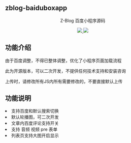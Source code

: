 <h2>zblog-baiduboxapp</h2>
<p align="center">Z-Blog 百度小程序源码 </p>
<p align="center">
<a href="https://opssh.cn/fenxiang/35.html" target="_blank">
<img src="https://img.shields.io/badge/yuran%20zixun-By%20彧%20繎%20叔%20叔%20-gray.svg?colorA=655BE1&amp;colorB=4F44D6&amp;style=for-the-badge">
</a>
<a href="https://opssh.cn/" target="_blank">
<img src="https://img.shields.io/badge/>_彧繎'%20Blog-https://%20opssh.cn%20%E2%86%92-gray.svg?colorA=61c265&amp;colorB=4CAF50&amp;style=for-the-badge">
</a>
</p>
<h2>功能介绍</h2>
<p>由于百度调整，不得已整体调整，优化了小程序页面加载流程</p>
<p>此为开源版本，可以二次开发，不提供任何技术支持和安装咨询</p>
<p>上传时，请修改所有JS内所有需要修改的，不要直接默认上传</p>

<h2>功能说明</h2>
<li>支持百度和默认搜索切换</li>
<li>默认轮播图，可二次开发</li>
<li>文章内百度评论支持开关</li>
<li>支持 音频 视频 pre 表单</li>
<li>列表页支持大图开启显示</li>
